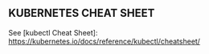 ## KUBERNETES CHEAT SHEET 

See [kubectl Cheat Sheet]: https://kubernetes.io/docs/reference/kubectl/cheatsheet/



